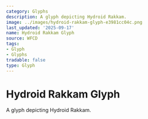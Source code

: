 ```yaml
---
category: Glyphs
description: A glyph depicting Hydroid Rakkam.
image: ../images/hydroid-rakkam-glyph-e3981cc04c.png
last_updated: '2025-09-17'
name: Hydroid Rakkam Glyph
source: WFCD
tags:
- Glyph
- Glyphs
tradable: false
type: Glyph
---
```


# Hydroid Rakkam Glyph

A glyph depicting Hydroid Rakkam.


